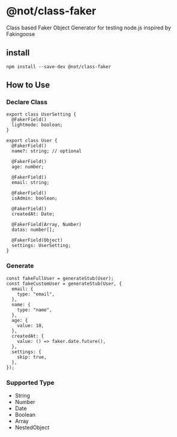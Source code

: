 # @not/class-faker

Class based Faker Object Generator for testing node.js inspired by Fakingoose

## install

```
npm install --save-dev @not/class-faker
```

## How to Use

### Declare Class

```
export class UserSetting {
  @FakerField()
  lightmode: boolean;
}

export class User {
  @FakerField()
  name?: string; // optional

  @FakerField()
  age: number;

  @FakerField()
  email: string;

  @FakerField()
  isAdmin: boolean;

  @FakerField()
  createdAt: Date;

  @FakerField(Array, Number)
  datas: number[];

  @FakerField(Object)
  settings: UserSetting;
}

```

### Generate

```
const fakeFullUser = generateStub(User);
const fakeCustomUser = generateStub(User, {
  email: {
    type: "email",
  },
  name: {
    type: "name",
  },
  age: {
    value: 10,
  },
  createdAt: {
    value: () => faker.date.future(),
  },
  settings: {
    skip: true,
  },
});
```

### Supported Type

- String
- Number
- Date
- Boolean
- Array
- NestedObject
